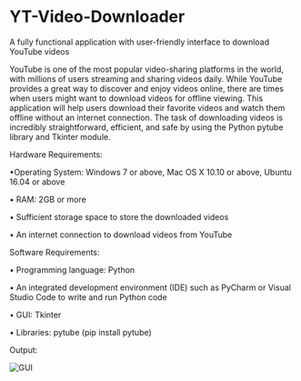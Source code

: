 # YT-Video-Downloader
A fully functional application with user-friendly interface to download YouTube videos

YouTube is one of the most popular video-sharing platforms in the world, with millions of users streaming and sharing videos daily. While YouTube provides a great way to discover and enjoy videos online, there are times when users might want to download videos for offline viewing.
This application will help users download their favorite videos and watch them offline without an internet connection. The task of downloading videos is incredibly straightforward, efficient, and safe by using the Python pytube library and Tkinter module.

Hardware Requirements: 

•Operating System: Windows 7 or above, Mac OS X 10.10 or above, Ubuntu 16.04 or above

•	RAM: 2GB or more

•	Sufficient storage space to store the downloaded videos

•	An internet connection to download videos from YouTube

Software Requirements:

•	Programming language: Python

•	An integrated development environment (IDE) such as PyCharm or Visual Studio Code to write and run Python code

•	GUI: Tkinter

•	Libraries: pytube (pip install pytube)

Output:

![GUI](https://user-images.githubusercontent.com/76581388/225344552-ce6c995c-b4c1-4f08-becf-3e7273d3e22d.png)
